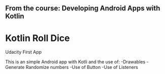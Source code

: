 ## From the course: Developing Android Apps with Kotlin ##
# Kotlin Roll Dice
Udacity First App

This is an simple Android app with Kotli and the use of:
-Drawables
-Generate Randomize numbers
-Use of Button 
-Use of Listeners
